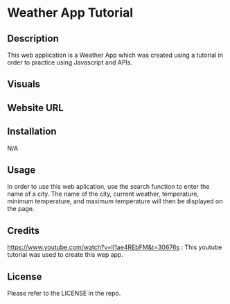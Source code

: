 # Weather App Tutorial 

## Description

This web application is a Weather App which was created using a tutorial in order to practice using Javascript and APIs.

## Visuals



## Website URL



## Installation

N/A

## Usage

In order to use this web aplication, use the search function to enter the name of a city. The name of the city, current weather, temperature, minimum temperature, and maximum temperature will then be displayed on the page. 

## Credits

https://www.youtube.com/watch?v=lI1ae4REbFM&t=30676s : This youtube tutorial was used to create this wep app.

## License

Please refer to the LICENSE in the repo.
